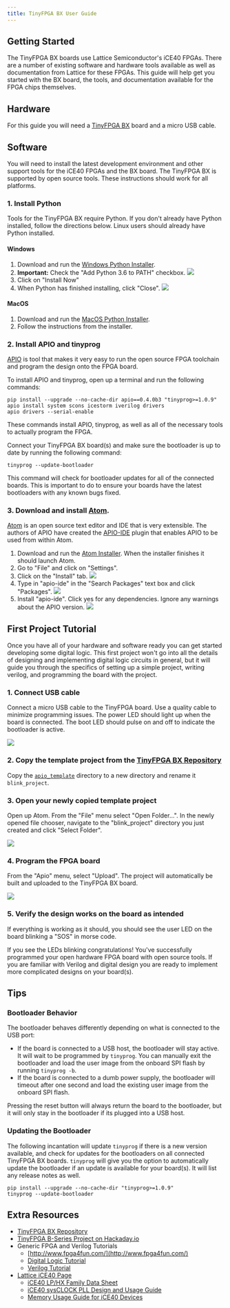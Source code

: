 ```yaml
---
title: TinyFPGA BX User Guide
---
```


## Getting Started
The TinyFPGA BX boards use Lattice Semiconductor's iCE40 FPGAs.  There are a number of existing software and hardware tools available as well as documentation from Lattice for these FPGAs.  This guide will help get you started with the BX board, the tools, and documentation available for the FPGA chips themselves.

## Hardware
For this guide you will need a [TinyFPGA BX](https://www.crowdsupply.com/tinyfpga/tinyfpga-bx) board and a micro USB cable.

## Software
You will need to install the latest development environment and other support tools for the iCE40 FPGAs and the BX board.  The TinyFPGA BX is supported by open source tools.  These instructions should work for all platforms.

### 1. Install Python
Tools for the TinyFPGA BX require Python.  If you don't already have Python installed, follow the directions below.  Linux users should already have Python installed.

#### Windows
1. Download and run the [Windows Python Installer](https://www.python.org/ftp/python/3.6.5/python-3.6.5-amd64-webinstall.exe).
2. **Important:** Check the "Add Python 3.6 to PATH" checkbox.
![](install_python_1.png)
3. Click on "Install Now"
4. When Python has finished installing, click "Close".
![](install_python_2.PNG)

#### MacOS
1. Download and run the [MacOS Python Installer](https://www.python.org/ftp/python/3.6.5/python-3.6.5-macosx10.6.pkg).
2. Follow the instructions from the installer.

### 2. Install APIO and tinyprog
[APIO](https://github.com/FPGAWARS/apio) is tool that makes it very easy to run the open source FPGA toolchain and program the design onto the FPGA board.  

To install APIO and tinyprog, open up a terminal and run the following commands:

```shell
pip install --upgrade --no-cache-dir apio==0.4.0b3 "tinyprog>=1.0.9"
apio install system scons icestorm iverilog drivers
apio drivers --serial-enable
```

These commands install APIO, tinyprog, as well as all of the necessary tools to actually program the FPGA.

Connect your TinyFPGA BX board(s) and make sure the bootloader is up to date by running the following command:

```shell
tinyprog --update-bootloader
```

This command will check for bootloader updates for all of the connected boards.  This is important to do to ensure your boards have the latest bootloaders with any known bugs fixed.

### 3. Download and install [Atom](https://atom.io/).
[Atom](https://atom.io/) is an open source text editor and IDE that is very extensible.  The authors of APIO have created the [APIO-IDE](https://github.com/FPGAwars/apio-ide) plugin that enables APIO to be used from within Atom.  
1. Download and run the [Atom Installer](https://atom.io/). When the installer finishes it should launch Atom.
2. Go to "File" and click on "Settings".
3. Click on the "Install" tab.
![](install_apio_ide_0.PNG)
4. Type in "apio-ide" in the "Search Packages" text box and click "Packages".
![](install_apio_ide_1.png)
5. Install "apio-ide". Click yes for any dependencies.  Ignore any warnings about the APIO version.
![](install_apio_ide_2.PNG)

## First Project Tutorial

Once you have all of your hardware and software ready you can get started developing some digital logic.  This first project won't go into all the details of designing and implementing digital logic circuits in general, but it will guide you through the specifics of setting up a simple project, writing verilog, and programming the board with the project. 

### 1. Connect USB cable

Connect a micro USB cable to the TinyFPGA board.  Use a quality cable to minimize programming issues.  The power LED should light up when the board is connected.  The boot LED should pulse on and off to indicate the bootloader is active.

![](powered_tinyfpga_bx.JPG)

### 2. Copy the template project from the [TinyFPGA BX Repository](https://github.com/tinyfpga/TinyFPGA-BX/archive/master.zip)

Copy the [`apio_template`](https://github.com/tinyfpga/TinyFPGA-BX/tree/master/apio_template) directory to a new directory and rename it `blink_project`.

### 3. Open your newly copied template project

Open up Atom.  From the "File" menu select "Open Folder...".  In the newly opened file chooser, navigate to the "blink_project" directory you just created and click "Select Folder".

![](apio_ide_project.PNG)

### 4. Program the FPGA board

From the "Apio" menu, select "Upload".  The project will automatically be built and uploaded to the TinyFPGA BX board.

![](apio_ide_success.PNG)

### 5. Verify the design works on the board as intended

If everything is working as it should, you should see the user LED on the board blinking a "SOS" in morse code.  

If you see the LEDs blinking congratulations!  You've successfully programmed your open hardware FPGA board with open source tools.  If you are familiar with Verilog and digital design you are ready to implement more complicated designs on your board(s).

## Tips

### Bootloader Behavior

The bootloader behaves differently depending on what is connected to the USB port:
* If the board is connected to a USB host, the bootloader will stay active.  It will wait to be programmed by `tinyprog`.  You can manually exit the bootloader and load the user image from the onboard SPI flash by running `tinyprog -b`.
* If the board is connected to a dumb power supply, the bootloader will timeout after one second and load the existing user image from the onboard SPI flash.

Pressing the reset button will always return the board to the bootloader, but it will only stay in the bootloader if its plugged into a USB host.

### Updating the Bootloader

The following incantation will update `tinyprog` if there is a new version available, and check for updates for the bootloaders on all connected TinyFPGA BX boards.  `tinyprog` will give you the option to automatically update the bootloader if an update is available for your board(s).  It will list any release notes as well.

```shell
pip install --upgrade --no-cache-dir "tinyprog>=1.0.9"
tinyprog --update-bootloader
```

## Extra Resources
* [TinyFPGA BX Repository](https://github.com/tinyfpga/TinyFPGA-BX)
* [TinyFPGA B-Series Project on Hackaday.io](https://hackaday.io/project/26848-tinyfpga-b-series)
* Generic FPGA and Verilog Tutorials
  * [http://www.fpga4fun.com/](http://www.fpga4fun.com/)
  * [Digital Logic Tutorial](http://www.asic-world.com/digital/tutorial.html)
  * [Verilog Tutorial](http://www.asic-world.com/verilog/veritut.html)
* [Lattice iCE40 Page](http://www.latticesemi.com/Products/FPGAandCPLD/iCE40.aspx)
  * [iCE40 LP/HX Family Data Sheet](http://www.latticesemi.com/view_document?document_id=49312)
  * [iCE40 sysCLOCK PLL Design and Usage Guide](http://www.latticesemi.com/view_document?document_id=47778)
  * [Memory Usage Guide for iCE40 Devices](http://www.latticesemi.com/view_document?document_id=47775)
